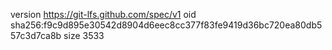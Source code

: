 version https://git-lfs.github.com/spec/v1
oid sha256:f9c9d895e30542d8904d6eec8cc377f83fe9419d36bc720ea80db557c3d7ca8b
size 3533
